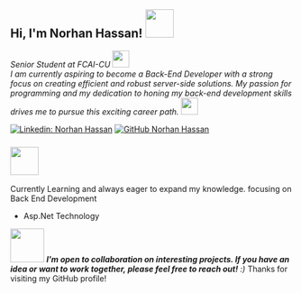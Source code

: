 <h2> Hi, I'm Norhan Hassan! <img src="https://media.giphy.com/media/mGcNjsfWAjY5AEZNw6/giphy.gif" width="50"></h2>
<p><em>Senior Student at FCAI-CU <img src="https://media.giphy.com/media/fYSnHlufseco8Fh93Z/giphy.gif" width="30"></br> I am currently aspiring to become a Back-End Developer with a strong focus on creating efficient and robust server-side solutions. My passion for programming and my dedication to honing my back-end development skills drives me to pursue this exciting career path.
<img src="https://media.giphy.com/media/WUlplcMpOCEmTGBtBW/giphy.gif" width="30"> 
</em></p>

[![Linkedin: Norhan Hassan](https://img.shields.io/badge/-NorhanHassan-blue?style=flat-square&logo=Linkedin&logoColor=white&link=https://www.linkedin.com/in/thaianebraga/)](https://www.linkedin.com/in/norhan-hassan-755827211/)
[![GitHub Norhan Hassan](https://img.shields.io/github/followers/Norhan-Hassan?label=follow&style=social)](https://github.com/Norhan-Hassan)



### <img src="https://media.giphy.com/media/VgCDAzcKvsR6OM0uWg/giphy.gif" width="50"> 
Currently Learning
and always eager to expand my knowledge. focusing on
Back End Development 
- Asp.Net Technology

<img src="https://media.giphy.com/media/LnQjpWaON8nhr21vNW/giphy.gif" width="60"> 
<em><b>
I'm open to collaboration on interesting projects. If you have an idea or want to work together, please feel free to reach out!</b> :)
</em>
Thanks for visiting my GitHub profile! 


